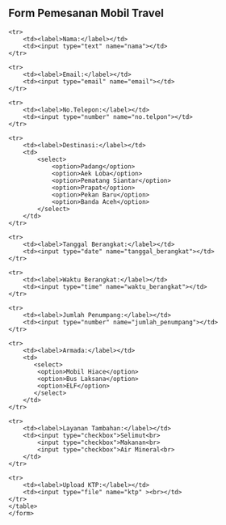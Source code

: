 
<html lang="en">
<head>
    <meta charset="UTF-8">
    <meta name="viewport" content="width=device-width, initial-scale=1.0">
    <title>FORM PEMESANAN</title>
</head>

<body>
    <h2>Form Pemesanan Mobil Travel</h2>
    <form>
    <table>
    
    <tr>
        <td><label>Nama:</label></td>
        <td><input type="text" name="nama"></td>
    </tr>
    
    <tr>  
        <td><label>Email:</label></td>
        <td><input type="email" name="email"></td>
    </tr>

    <tr>
        <td><label>No.Telepon:</label></td>
        <td><input type="number" name="no.telpon"></td>
    </tr>

    <tr>
        <td><label>Destinasi:</label></td>
        <td>
            <select>
                <option>Padang</option>
                <option>Aek Loba</option>
                <option>Pematang Siantar</option>
                <option>Prapat</option>
                <option>Pekan Baru</option>
                <option>Banda Aceh</option>
            </select>
        </td>
    </tr>

    <tr>
        <td><label>Tanggal Berangkat:</label></td>
        <td><input type="date" name="tanggal_berangkat"></td>
    </tr>

    <tr>
        <td><label>Waktu Berangkat:</label></td>
        <td><input type="time" name="waktu_berangkat"></td>
    </tr>

    <tr>
        <td><label>Jumlah Penumpang:</label></td>
        <td><input type="number" name="jumlah_penumpang"></td>
    </tr>

    <tr>
        <td><label>Armada:</label></td>
        <td>
           <select>
            <option>Mobil Hiace</option>
            <option>Bus Laksana</option>
            <option>ELF</option>
           </select>
        </td>
    </tr>

    <tr>
        <td><label>Layanan Tambahan:</label></td>
        <td><input type="checkbox">Selimut<br>
            <input type="checkbox">Makanan<br>
            <input type="checkbox">Air Mineral<br>
        </td>
    </tr>

    <tr>
        <td><label>Upload KTP:</label></td>
        <td><input type="file" name="ktp" ><br></td>
    </tr>
    </table>
    </form>
</body>
</html>
